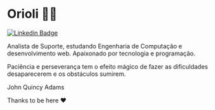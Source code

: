 # Orioli 👨‍💻

[![Linkedin Badge](https://img.shields.io/badge/-LinkedIn-blue?style=flat-square&logo=Linkedin&logoColor=white&link=https://www.linkedin.com/in/oriolli/)](https://www.linkedin.com/in/oriolli/)

Analista de Suporte, estudando Engenharia de Computação e desenvolvimento web. Apaixonado por tecnologia e programação. 

Paciência e perseverança tem o efeito mágico de fazer as dificuldades desaparecerem e os obstáculos sumirem.

 John Quincy Adams

Thanks to be here ❤
